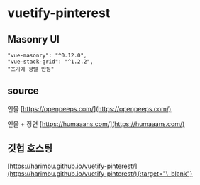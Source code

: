 # vuetify-pinterest

## Masonry UI

```
"vue-masonry": "^0.12.0",
"vue-stack-grid": "^1.2.2",
"초기에 정렬 안됨"
```

## source

인물 [https://openpeeps.com/](https://openpeeps.com/)

인물 + 장면 [https://humaaans.com/](https://humaaans.com/)

## 깃헙 호스팅

[https://harimbu.github.io/vuetify-pinterest/](https://harimbu.github.io/vuetify-pinterest/){:target="\_blank"}
